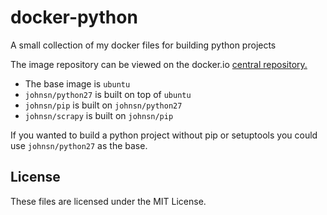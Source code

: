 # docker-python


A small collection of my docker files for building python projects

The image repository can be viewed on the docker.io [central repository.](https://index.docker.io/u/johnsn/)

* The base image is `ubuntu`
* `johnsn/python27` is built on top of `ubuntu`
* `johnsn/pip` is built on `johnsn/python27`
* `johnsn/scrapy` is built on `johnsn/pip`


If you wanted to build a python project without pip or setuptools you could use `johnsn/python27` as the base.

## License

These files are licensed under the MIT License.
